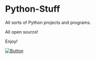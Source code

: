 # Python-Stuff
All sorts of Python projects and programs.

All open source!

Enjoy!

[![Button]][Link]
<!----------------------------------------------------------------------------->
[Link]: # "https://github.com/AngusAU293/Python-Stuff/blob/main/LICENSE"
<!---------------------------------[ Buttons ]--------------------------------->
[Button]: https://img.shields.io/github/license/AngusAU293/Python-Stuff?color=blue&label=LICENSE&style=for-the-badge
